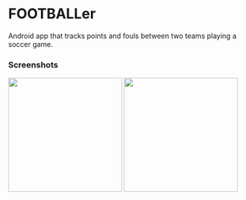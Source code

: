 # FOOTBALLer
Android app that tracks points and fouls between two teams playing a soccer game.

### Screenshots
<img src="https://imgur.com/N3rXrT5.png" width="230">  <img src="https://imgur.com/FbdNFQb.png" width="230">
